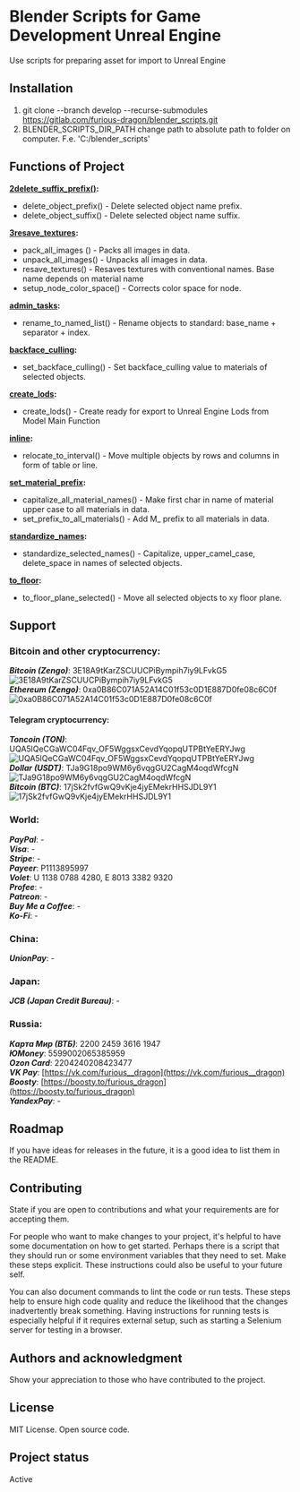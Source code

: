 # Blender Scripts for Game Development Unreal Engine
Use scripts for preparing asset for import to Unreal Engine

## Installation
1) git clone --branch develop --recurse-submodules https://gitlab.com/furious-dragon/blender_scripts.git
2) BLENDER_SCRIPTS_DIR_PATH change path to absolute path to folder on computer. F.e. 'C:/blender_scripts'

## Functions of Project
**[2delete_suffix_prefix()](/tasks/2delete_suffix_prefix.py):**
* delete_object_prefix() - Delete selected object name prefix.
* delete_object_suffix() - Delete selected object name suffix.

**[3resave_textures](/tasks/3resave_textures.py):**
* pack_all_images ()		- Packs all images in data.
* unpack_all_images()		- Unpacks all images in data.
* resave_textures()		    - Resaves textures with conventional names. Base name depends on material name
* setup_node_color_space() - Corrects color space for node. 

**[admin_tasks](/tasks/admin_tasks.py):**
* rename_to_named_list() - Rename objects to standard: base_name + separator + index. 

**[backface_culling](/tasks/backface_culling.py):**
* set_backface_culling() - Set backface_culling value to materials of selected objects.

**[create_lods](/tasks/create_lods.py):**
* create_lods() - Create ready for export to Unreal Engine Lods from Model Main Function

**[inline](/tasks/inline.py):**
* relocate_to_interval() - Move multiple objects by rows and columns in form of table or line. 

**[set_material_prefix](/tasks/set_material_prefix.py):**
* capitalize_all_material_names() - Make first char in name of material upper case to all materials in data. 
* set_prefix_to_all_materials()	- Add M_ prefix to all materials in data. 

**[standardize_names](/tasks/standardize_names.py):**
* standardize_selected_names() - Capitalize, upper_camel_case, delete_space in names of selected objects. 

**[to_floor](/tasks/to_floor.py):**
* to_floor_plane_selected() - Move all selected objects to xy floor plane. 

## Support
### Bitcoin and other cryptocurrency:  
***Bitcoin (Zengo)***:	3E18A9tKarZSCUUCPiBympih7iy9LFvkG5  
	![3E18A9tKarZSCUUCPiBympih7iy9LFvkG5](https://drive.google.com/uc?export=view&id=1W-j3C0oI7UvUr-KsCdG--dqCyM2hZTNY)  
***Ethereum (Zengo)***: 0xa0B86C071A52A14C01f53c0D1E887D0fe08c6C0f  
	![0xa0B86C071A52A14C01f53c0D1E887D0fe08c6C0f](https://drive.google.com/uc?export=view&id=14g0dtqEhl92-tQgBcVXmNJnH61DtM7K2)  
#### Telegram cryptocurrency:  
***Toncoin (TON)***:	UQA5lQeCGaWC04Fqv_OF5WggsxCevdYqopqUTPBtYeERYJwg  
	![UQA5lQeCGaWC04Fqv_OF5WggsxCevdYqopqUTPBtYeERYJwg](https://drive.google.com/uc?export=view&id=1A12KEmxyDmfba3aTRILMEk1vwLoICyUH)  
***Dollar (USDT)***:	TJa9G18po9WM6y6vqgGU2CagM4oqdWfcgN  
	![TJa9G18po9WM6y6vqgGU2CagM4oqdWfcgN](https://drive.google.com/uc?export=view&id=1ctJvfwq_hkXLFMxY_JCHpvSDsG3Px-_V)  
***Bitcoin (BTC)***:	17jSk2fvfGwQ9vKje4jyEMekrHHSJDL9Y1  
	![17jSk2fvfGwQ9vKje4jyEMekrHHSJDL9Y1](https://drive.google.com/uc?export=view&id=1Z2hMVApFkxHYQx7JnePpzDcrS0FdUBf2)  

### World:  
***PayPal***:              -  
***Visa***:                -  
***Stripe***:              -  
***Payeer***:         P1113895997  
***Volet***:       U 1138 0788 4280, E 8013 3382 9320  
***Profee***:              -  
***Patreon***:             -  
***Buy Me a Coffee***:     -  
***Ko-Fi***:               -  

### China:  
***UnionPay***:   -

### Japan:  
***JCB (Japan Credit Bureau)***:   -

### Russia:  
***Карта Мир (ВТБ)***:  2200 2459 3616 1947  
***ЮMoney***:           5599002065385959  
***Ozon Card***:        2204240208423477  
***VK Pay***:           [https://vk.com/furious__dragon](https://vk.com/furious__dragon)  
***Boosty***:           [https://boosty.to/furious_dragon](https://boosty.to/furious_dragon)  
***YandexPay***:                -

## Roadmap
If you have ideas for releases in the future, it is a good idea to list them in the README.

## Contributing
State if you are open to contributions and what your requirements are for accepting them.

For people who want to make changes to your project, it's helpful to have some documentation on how to get started. Perhaps there is a script that they should run or some environment variables that they need to set. Make these steps explicit. These instructions could also be useful to your future self.

You can also document commands to lint the code or run tests. These steps help to ensure high code quality and reduce the likelihood that the changes inadvertently break something. Having instructions for running tests is especially helpful if it requires external setup, such as starting a Selenium server for testing in a browser.

## Authors and acknowledgment
Show your appreciation to those who have contributed to the project.

## License
MIT License. Open source code.

## Project status
Active